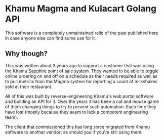 # Khamu Magma and Kulacart Golang API

This software is a completely unmaintained relic of the past published
here in case anyone else can find some use for it.

## Why though?

This was written about 3 years ago to support a customer that was using the
[Khamu Sapphire](https://www.khamu.com/point-of-sale/sapphire-point-of-sale-software)
point of sale system. They wanted to be able to toggle online ordering
on and off on a schedule as their needs required as well as to pull
metrics from the Magma system for reporting a count of milkshakes sold
at their restaurant.

All of this was built by reverse-engineering Khamu's web portal software
and building an API for it. Over the years it has been a cat and mouse
game of them changing things to try to prevent such automation. Each
time they have lost (mostly because they seem to lack a competent
engineering team).

The client that commissioned this has long since migrated from Khamu
software to another vendor; as should you if you're still using them.
